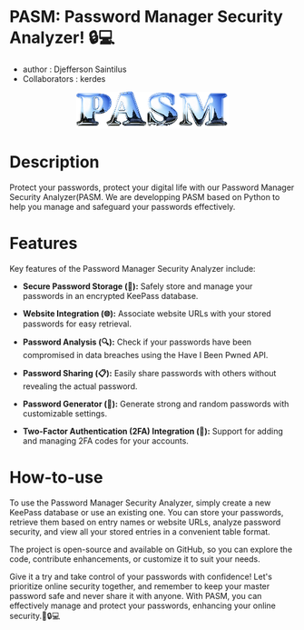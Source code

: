 # PASM: Password Manager Security Analyzer! 🔒💻
- author : Djefferson Saintilus
- Collaborators : kerdes

<p align="center">
  <img src="banner.png" alt="Image" />
</p>

# Description

Protect your passwords, protect your digital life with our Password Manager Security Analyzer(PASM. 
We are developping PASM based on Python to help you manage and safeguard your passwords effectively.

# Features
Key features of the Password Manager Security Analyzer include:

- **Secure Password Storage (🔐):** Safely store and manage your passwords in an encrypted KeePass database.

- **Website Integration (🌐):** Associate website URLs with your stored passwords for easy retrieval.

- **Password Analysis (🔍):** Check if your passwords have been compromised in data breaches using the Have I Been Pwned API.

- **Password Sharing (📋):** Easily share passwords with others without revealing the actual password.

- **Password Generator (🔑):** Generate strong and random passwords with customizable settings.

- **Two-Factor Authentication (2FA) Integration (📱):** Support for adding and managing 2FA codes for your accounts.

# How-to-use

To use the Password Manager Security Analyzer, simply create a new KeePass database
or use an existing one. You can store your passwords, retrieve them based on entry
names or website URLs, analyze password security, and view all your stored entries
in a convenient table format.

The project is open-source and available on GitHub, so you can explore the code, contribute enhancements, or customize it to suit your needs.

Give it a try and take control of your passwords with confidence! Let's prioritize online security together, and remember to keep your master password safe and never share it with anyone. With PASM, you can effectively manage and protect your passwords, enhancing your online security.💪🔒💻

